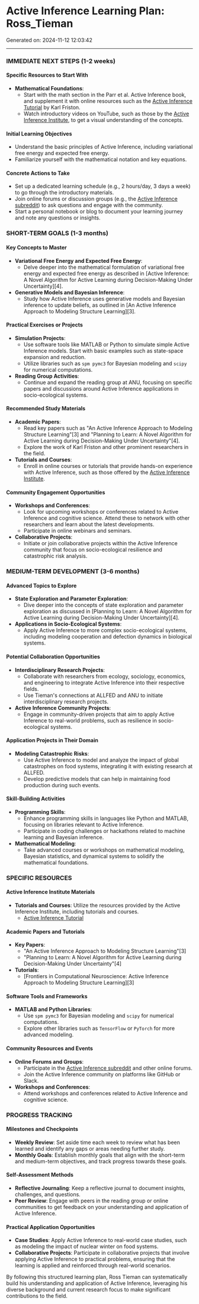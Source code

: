 # Active Inference Learning Plan: Ross_Tieman

Generated on: 2024-11-12 12:03:42

---

### IMMEDIATE NEXT STEPS (1-2 weeks)

#### Specific Resources to Start With
- **Mathematical Foundations**:
  - Start with the math section in the Parr et al. Active Inference book, and supplement it with online resources such as the [Active Inference Tutorial](https://www.fil.ion.ucl.ac.uk/~karl/Active%20Inference%20Tutorial/) by Karl Friston.
  - Watch introductory videos on YouTube, such as those by the [Active Inference Institute](https://www.youtube.com/channel/UC4Gn0MglAaA0JZjXy5d1CtQ), to get a visual understanding of the concepts.

#### Initial Learning Objectives
- Understand the basic principles of Active Inference, including variational free energy and expected free energy.
- Familiarize yourself with the mathematical notation and key equations.

#### Concrete Actions to Take
- Set up a dedicated learning schedule (e.g., 2 hours/day, 3 days a week) to go through the introductory materials.
- Join online forums or discussion groups (e.g., the [Active Inference subreddit](https://www.reddit.com/r/ActiveInference/)) to ask questions and engage with the community.
- Start a personal notebook or blog to document your learning journey and note any questions or insights.

### SHORT-TERM GOALS (1-3 months)

#### Key Concepts to Master
- **Variational Free Energy and Expected Free Energy**:
  - Delve deeper into the mathematical formulation of variational free energy and expected free energy as described in [Active Inference: A Novel Algorithm for Active Learning during Decision-Making Under Uncertainty][4].
- **Generative Models and Bayesian Inference**:
  - Study how Active Inference uses generative models and Bayesian inference to update beliefs, as outlined in [An Active Inference Approach to Modeling Structure Learning][3].

#### Practical Exercises or Projects
- **Simulation Projects**:
  - Use software tools like MATLAB or Python to simulate simple Active Inference models. Start with basic examples such as state-space expansion and reduction.
  - Utilize libraries such as `spm pymc3` for Bayesian modeling and `scipy` for numerical computations.
- **Reading Group Activities**:
  - Continue and expand the reading group at ANU, focusing on specific papers and discussions around Active Inference applications in socio-ecological systems.

#### Recommended Study Materials
- **Academic Papers**:
  - Read key papers such as "An Active Inference Approach to Modeling Structure Learning"[3] and "Planning to Learn: A Novel Algorithm for Active Learning during Decision-Making Under Uncertainty"[4].
  - Explore the work of Karl Friston and other prominent researchers in the field.
- **Tutorials and Courses**:
  - Enroll in online courses or tutorials that provide hands-on experience with Active Inference, such as those offered by the [Active Inference Institute](https://www.fil.ion.ucl.ac.uk/~karl/Active%20Inference%20Tutorial/).

#### Community Engagement Opportunities
- **Workshops and Conferences**:
  - Look for upcoming workshops or conferences related to Active Inference and cognitive science. Attend these to network with other researchers and learn about the latest developments.
  - Participate in online webinars and seminars.
- **Collaborative Projects**:
  - Initiate or join collaborative projects within the Active Inference community that focus on socio-ecological resilience and catastrophic risk analysis.

### MEDIUM-TERM DEVELOPMENT (3-6 months)

#### Advanced Topics to Explore
- **State Exploration and Parameter Exploration**:
  - Dive deeper into the concepts of state exploration and parameter exploration as discussed in [Planning to Learn: A Novel Algorithm for Active Learning during Decision-Making Under Uncertainty][4].
- **Applications in Socio-Ecological Systems**:
  - Apply Active Inference to more complex socio-ecological systems, including modeling cooperation and defection dynamics in biological systems.

#### Potential Collaboration Opportunities
- **Interdisciplinary Research Projects**:
  - Collaborate with researchers from ecology, sociology, economics, and engineering to integrate Active Inference into their respective fields.
  - Use Tieman's connections at ALLFED and ANU to initiate interdisciplinary research projects.
- **Active Inference Community Projects**:
  - Engage in community-driven projects that aim to apply Active Inference to real-world problems, such as resilience in socio-ecological systems.

#### Application Projects in Their Domain
- **Modeling Catastrophic Risks**:
  - Use Active Inference to model and analyze the impact of global catastrophes on food systems, integrating it with existing research at ALLFED.
  - Develop predictive models that can help in maintaining food production during such events.

#### Skill-Building Activities
- **Programming Skills**:
  - Enhance programming skills in languages like Python and MATLAB, focusing on libraries relevant to Active Inference.
  - Participate in coding challenges or hackathons related to machine learning and Bayesian inference.
- **Mathematical Modeling**:
  - Take advanced courses or workshops on mathematical modeling, Bayesian statistics, and dynamical systems to solidify the mathematical foundations.

### SPECIFIC RESOURCES

#### Active Inference Institute Materials
- **Tutorials and Courses**: Utilize the resources provided by the Active Inference Institute, including tutorials and courses.
  - [Active Inference Tutorial](https://www.fil.ion.ucl.ac.uk/~karl/Active%20Inference%20Tutorial/)

#### Academic Papers and Tutorials
- **Key Papers**:
  - "An Active Inference Approach to Modeling Structure Learning"[3]
  - "Planning to Learn: A Novel Algorithm for Active Learning during Decision-Making Under Uncertainty"[4]
- **Tutorials**:
  - [Frontiers in Computational Neuroscience: Active Inference Approach to Modeling Structure Learning][3]

#### Software Tools and Frameworks
- **MATLAB and Python Libraries**:
  - Use `spm pymc3` for Bayesian modeling and `scipy` for numerical computations.
  - Explore other libraries such as `TensorFlow` or `PyTorch` for more advanced modeling.

#### Community Resources and Events
- **Online Forums and Groups**:
  - Participate in the [Active Inference subreddit](https://www.reddit.com/r/ActiveInference/) and other online forums.
  - Join the Active Inference community on platforms like GitHub or Slack.
- **Workshops and Conferences**:
  - Attend workshops and conferences related to Active Inference and cognitive science.

### PROGRESS TRACKING

#### Milestones and Checkpoints
- **Weekly Review**: Set aside time each week to review what has been learned and identify any gaps or areas needing further study.
- **Monthly Goals**: Establish monthly goals that align with the short-term and medium-term objectives, and track progress towards these goals.

#### Self-Assessment Methods
- **Reflective Journaling**: Keep a reflective journal to document insights, challenges, and questions.
- **Peer Review**: Engage with peers in the reading group or online communities to get feedback on your understanding and application of Active Inference.

#### Practical Application Opportunities
- **Case Studies**: Apply Active Inference to real-world case studies, such as modeling the impact of nuclear winter on food systems.
- **Collaborative Projects**: Participate in collaborative projects that involve applying Active Inference to practical problems, ensuring that the learning is applied and reinforced through real-world scenarios.

By following this structured learning plan, Ross Tieman can systematically build his understanding and application of Active Inference, leveraging his diverse background and current research focus to make significant contributions to the field.